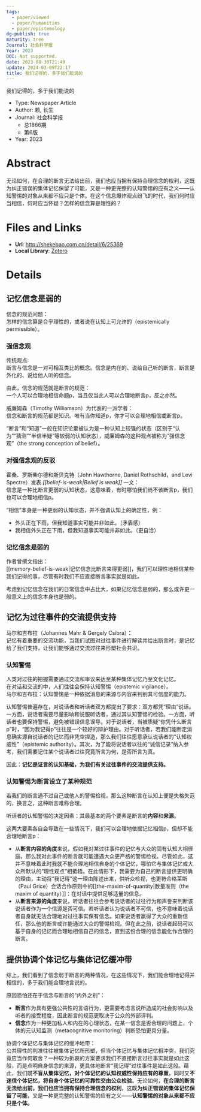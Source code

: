```yaml
---
tags:
  - paper/viewed
  - paper/humanities
  - paper/epistemology
dg-publish: true
maturity: tree
Journal: 社会科学报
Year: 2023
DOI: Not supported.
date: 2023-08-30T21:49
update: 2024-03-09T22:17
title: 我们记得的，多于我们能说的
---
```


我们记得的，多于我们能说的

- Type: Newspaper Article
- Author: 赖, 长生
- Journal: 社会科学报
    - 总1866期
    - 第6版
- Year: 2023

# Abstract
无论如何，在合理的断言无法给出前，我们也应当拥有保持合理信念的权利，这既为纠正错误的集体记忆保留了可能，又是一种更完整的认知警惕的应有之义——认知警惕的对象从来都不应只是个体。在这个信息爆炸观点纷飞的时代，我们何时应当相信，何时应当怀疑？怎样的信念算是理性的？

# Files and Links
- **Url**: http://shekebao.com.cn/detail/6/25369
- **Local Library**: [Zotero](zotero://select/library/items/WEYSNPFP)

# Details

## 记忆信念是弱的
信念的规范问题：  
怎样的信念算是合乎理性的，或者说在认知上可允许的（epistemically permissible）。

### 强信念观

传统观点:  
断言与信念是一对可相互类比的概念。信念是内在的、说给自己听的断言，断言是外化的、说给他人听的信念。

由此，信念的规范就是断言的规范：  
一个人可以合理地相信命题p，当且仅当此人可以合理地断言p，反之亦然。

威廉姆森（Timothy Williamson）为代表的一派学者：  
信念和断言的规范都是知识。唯有当你知道p，你才可以合理地相信或断言p。

“断言”和“知道”一般在知识论里被认为是一种认知上较强的状态（区别于“认为”“猜测”“半信半疑”等较弱的认知状态），威廉姆森的这种观点被称为“强信念观”（the strong conception of belief）。

### 对强信念观的反驳
霍桑、罗斯柴尔德和斯贝克特（John Hawthorne, Daniel Rothschild，and Levi Spectre）发表 _[[belief-is-weak|Belief is weak]]_ 一文：  
信念是一种比断言更弱的认知状态，这意味着，有时哪怕我们尚不该断言p，我们也可以合理地相信p。

“相信”本身是一种更弱的认知状态，并不强调认知上的确定性，例：
- 外头正在下雨，但我知道事实可能并非如此。（矛盾感）
- 我相信外头正在下雨，但我知道事实可能并非如此。（更自洽）

### 记忆信念是弱的
作者曾撰文指出：  
[[memory-belief-is-weak|记忆信念比断言来得更弱]]，我们可以理性地相信某些我们记得的事，尽管有时我们不应直接断言事实就是如此。

考虑到记忆信念在我们的日常信念中占比大，如果记忆信念是弱的，那么或许更一般意义上的信念本身也是弱的。

## 记忆为过往事件的交流提供支持

马尔和吉布拉（Johannes Mahr & Gergely Csibra）：  
记忆有着重要的交流功能，当我们试图对过往事件进行解读并给出断言时，是记忆给了我们支持，让我们能够通过交流过往来形塑社会共识。

### 认知警惕
人类对过往的把握需要通过交流和审议来达至某种集体记忆乃至文化记忆。  
在对话和交流的中，人们往往会保持认知警惕（epistemic vigilance）。  
马尔和吉布拉：认知警惕是一种依据消息的来源与内容来判别其可信度的能力。

认知警惕普遍存在，对说话者和听话者双方都提出了要求：双方都凭“理由”说话。一方面，说话者需要尽量影响和说服听话者，通过其认知警惕的检验。一方面，听话者也要保持警惕，避免被错误信息误导。对于说话者，当被质疑“你凭什么断言p”时，“因为我记得p”往往是一个较好的辩护理由。对于听话者，若我们能断定消息确实源自说话者的记忆而非凭空捏造，那么我们往往愿意承认说话者的“认知权威性”（epistemic authority）。其次，为了能将说话者以往的“诚信记录”纳入参考，我们需要记住某个说话者过往究竟所言为何，是否所言为真。

因此：**记忆是证言的认知基础，为我们有关过往事件的交流提供支持。**

### 认知警惕为断言设立了某种规范
若我们的断言通不过自己或他人的警惕检视，那么这种断言在认知上便是失格失范的，换言之，这种断言难称合理。

听话者的认知警惕的决定因素：其最基本的两个要素是断言的**内容**和**来源**。

这两大要素各自会导致在一些情况下，我们可以合理地依据记忆相信p，但却不能合理地断言p：
- 从**断言内容的角度**来说，假如我对某过往事件的记忆与大众的固有认知大相径庭，那么我对此事件的断言就可能遭遇大众更严格的警惕检视。尽管如此，这并不意味着此时我就不能合理地相信自身的个体记忆，哪怕它与集体记忆或大众所默认的“理性观点”相抵牾。在此情形下，我需要为自己的断言提供更明确的理由，主动将“我记得”这一理由陈述出来，供听众检视，也更符合格莱斯（Paul Grice）会话合作原则中的[[the-maxim-of-quantity|数量准则（the maxim of quantity）]]：在对话中提供足够适量的信息。
- 从**断言来源的角度**来说，听话者往往会参考说话者的过往行为和声誉来判断该说话者作为一个信源是否可信。若听话者认为说话者不可信，也不意味着说话者自身就无法合理地对过往事实保有信念。如果说话者赢得了大众的重新信任，那么他的断言或许能通过大众的警惕检视。但在此之前，说话者起码可以基于自身的记忆而合理地相信自己的信念，直到这份合理的信念能化作合理的断言。

## 提供协调个体记忆与集体记忆缓冲带
综上，我们看到了信念弱于断言的两种情况，在这些情况下，我们能合理地记得并相信的，多于我们能合理地言说的。

原因恐怕还在于信念与断言的“内外之别”：
- **断言**作为具有更强公共性的言语行为，更需要考虑言说所造成的社会影响以及听者的接受程度，因此断言的规范更取决于公众的外部评判。
- **信念**作为一种更加私人和内在的心理状态，在某一信念是否合理的问题上，个体的元认知监测（metacognitive monitoring）判断恐怕更具分量。

协调个体记忆与集体记忆的缓冲地带：  
公共理性的判准往往被集体记忆所形塑，但当个体记忆与集体记忆相冲突，我们究竟应当作何取舍？一种较为折衷的方案要求我们不直接断言过往事实就是如此这般，而是点明自身信念的来源，更具体地断言“我记得”过往事件是如此这般。藉此，我们既**不盲从集体记忆，对个体记忆的认知权威性保持应有的尊重**，同时又**不迷信个体记忆，将自身个体记忆的可靠性交由公众检验**。无论如何，**在合理的断言无法给出前，我们也应当拥有保持合理信念的权利**，这既**为纠正错误的集体记忆保留了可能**，又是一种更完整的认知警惕的应有之义——**认知警惕的对象从来都不应只是个体。**